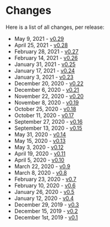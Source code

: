 # Changes

Here is a list of all changes, per release:

* May 9, 2021 - [v0.29](./v0-29/user/user.md)
* April 25, 2021 - [v0.28](./v0-28/user/user.md)
* February 28, 2021 - [v0.27](./v0-27/user/user.md)
* February 14, 2021 - [v0.26](./v0-26/user/user.md)
* January 31, 2021 - [v0.25](./v0-25/user/user.md)
* January 17, 2021 - [v0.24](./v0-24/user/user.md)
* January 3, 2021 - [v0.23](./v0-23/user/user.md)
* December 20, 2020 - [v0.22](./v0-22/user/user.md)
* December 6, 2020 - [v0.21](./v0-21/user/user.md)
* November 22, 2020 - [v0.20](./v0-20/user/user.md)
* November 8, 2020 - [v0.19](./v0-19/user/user.md)
* October 25, 2020 - [v0.18](./v0-18/user/user.md)
* October 11, 2020 - [v0.17](./v0-17/user/user.md)
* September 27, 2020 - [v0.16](./v0-16/user/user.md)
* September 13, 2020 - [v0.15](./v0-15/user/user.md)
* May 31, 2020 - [v0.14](./v0-14/user/user.md)
* May 15, 2020 - [v0.13](./v0-13/user/user.md)
* May 3, 2020 - [v0.12](./v0-12/user/user.md)
* April 19, 2020 - [v0.11](./v0-11/user/user.md)
* April 5, 2020 - [v0.10](./v0-10/user/user.md)
* March 22, 2020 - [v0.9](./v0-9/user/user.md)
* March 8, 2020 - [v0.8](./v0-8/user/user.md)
* February 23, 2020 - [v0.7](./v0-7/user/user.md)
* February 10, 2020 - [v0.6](./v0-6/user/user.md)
* January 26, 2020 - [v0.5](./v0-5/user/user.md)
* January 12, 2020 - [v0.4](./v0-4/user/user.md)
* December 29, 2019 - [v0.3](./v0-3/user/user.md)
* December 15, 2019 - [v0.2](./v0-2/user/user.md)
* December 1st, 2019 - [v0.1](./v0-1/user/user.md)
